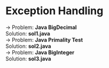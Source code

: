 # Exception Handling
-> Problem: **Java BigDecimal**\
Solution: **sol1.java**\
-> Problem: **Java Primality Test**\
Solution: **sol2.java**\
-> Problem: **Java BigInteger**\
Solution: **sol3.java**